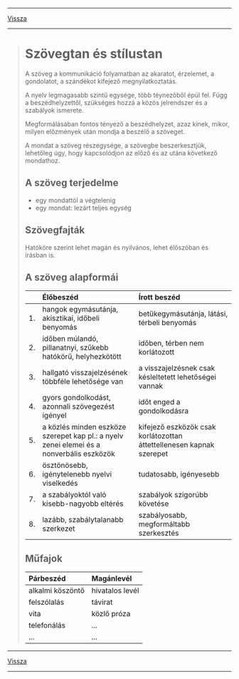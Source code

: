 
---

[Vissza](../nyelvtan.md)

---

> # Szövegtan és stílustan
> A szöveg a kommunikáció folyamatban az akaratot, érzelemet, a gondolatot, a szándékot kifejező megnyilatkoztatás.
>
> A nyelv legmagasabb szintű egysége, több téynezőből épül fel. Függ a beszédhelyzettől, szükséges hozzá a közös jelrendszer és a szabályok ismerete.
>
> Megformálásában fontos tényező a beszédhelyzet, azaz kinek, mikor, milyen előzmények után mondja a beszélő a szöveget.
>
> A mondat a szöveg részegysége, a szövegbe beszerkesztjük, lehetőleg úgy, hogy kapcsolódjon az előző és az utána következő mondathoz.
> ## A szöveg terjedelme
> - egy mondattól a végtelenig
> - egy mondat: lezárt teljes egység
> ## Szövegfajták
> Hatóköre szerint lehet magán és nyilvános, lehet élőszóban és írásban is.
> ## A szöveg alapformái
> |  | Élőbeszéd | Írott beszéd |
> | :-- | :-- | :-- |
> | 1. | hangok egymásutánja, akisztikai, időbeli benyomás | betűkegymásutánja, látási, térbeli benyomás |
> | 2. | időben múlandó, pillanatnyi, szűkebb hatókörű, helyhezkötött | időben, térben nem korlátozott |
> | 3. | hallgató visszajelzésének többféle lehetősége van | a visszajelzésnek csak késleltetett lehetőségei vannak |
> | 4. | gyors gondolkodást, azonnali szövegezést igényel | időt enged a gondolkodásra |
> | 5. | a közlés minden eszköze szerepet kap pl.: a nyelv zenei elemei és a nonverbális eszközök | kifejező eszközök csak korlátozottan áttettellenesen kapnak szerepet |
> | 6. | ösztönösebb, igénytelenebb nyelvi viselkedés | tudatosabb, igényesebb |
> | 7. | a szabályoktól való kisebb-nagyobb eltérés | szabályok szigorúbb követése |
> | 8. | lazább, szabálytalanabb szerkezet | szabályosabb, megformáltabb szerkesztés |
> ## Műfajok
> | Párbeszéd | Magánlevél |
> | :-- | :-- |
> | alkalmi köszöntő | hivatalos levél |
> | felszólalás | távirat |
> | vita | közlő próza |
> | telefonálás | ... |
> | ... | ... |

---

[Vissza](../nyelvtan.md)

---